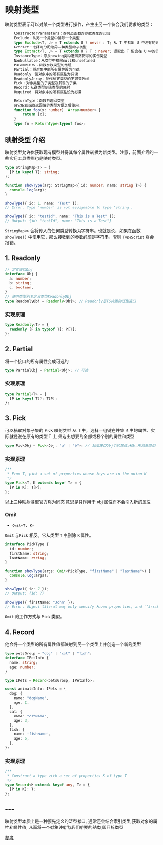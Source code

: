 # 映射类型

映射类型表示可以对某一个类型进行操作，产生出另一个符合我们要求的类型：

```ts
    ConstructorParameters：类构造函数的参数类型的元组
    Exclude：从另一个类型中排除一个类型
    type Exclude<T, U> = T extends U ? never : T; 从 T 中找出 U 中没有的元素
    Extract：选择可分配给另一种类型的子类型
    type Extract<T, U> = T extends U ? T : never; 提取出 T 包含在 U 中的元素
    InstanceType：您从newing类构造函数获得的实例类型
    NonNullable：从类型中排除null和undefined
    Parameters：函数参数类型的元组
    Partial：将对象中的所有属性设为可选
    Readonly：使对象中的所有属性为只读
    ReadonlyArray：制作给定类型的不可变数组
    Pick：对象类型的子类型及其键的子集
    Record：从键类型到值类型的映射
    Required：将对象中的所有属性设为必需

    ReturnType：函数的返回类型
    用它取到函数返回值的类型方便之后使用.
    function foo(x: number): Array<number> {
        return [x];
    }
    type fn = ReturnType<typeof foo>;
```

## 映射类型 介绍

映射类型允许你获取现有模型并将其每个属性转换为新类型。注意，前面介绍的一些实用工具类型也是映射类型。

```ts
type StringMap<T> = {
  [P in keyof T]: string;
};

function showType(arg: StringMap<{ id: number; name: string }>) {
  console.log(arg);
}

showType({ id: 1, name: "Test" });
// Error: Type 'number' is not assignable to type 'string'.

showType({ id: "testId", name: "This is a Test" });
// Output: {id: "testId", name: "This is a Test"}
```

`StringMap<>` 会将传入的任何类型转换为字符串。也就是说，如果在函数 `showType()` 中使用它，那么接收到的参数必须是字符串，否则 `TypeScript` 将会报错。

## 1. Readonly

```ts
// 定义接口Obj
interface Obj {
  a: number;
  b: string;
  c: boolean;
}
// 使用类型别名定义类型ReadonlyObj
type ReadonlyObj = Readonly<Obj>; // Readonly是TS内置的泛型接口
```

### 实现原理

```ts
type Readonly<T> = {
  readonly [P in typeof T]: P[T];
};
```

## 2. Partial

将一个接口的所有属性变成可选的

```ts
type PartialObj = Partial<Obj>; // 可选
```

### 实现原理

```ts
type Partial<T> = {
  [P in keyof T]?: T[P];
};
```

## 3. Pick

可以抽取对象子集的 Pick 映射类型
从 T 中，选择一组键在并集 K 中的属性。实际就是说在原有的类型 T 上 筛选出想要的全部或极个别的属性和类型

```ts
type PickObj = Pick<Obj, "a" | "b">; // 抽取接口Obj中的属性a和b,形成新类型
```

### 实现原理

```ts
/**
 * From T, pick a set of properties whose keys are in the union K
 */
type Pick<T, K extends keyof T> = {
  [P in K]: T[P];
};
```

以上三种映射类型官方称为同态,意思是只作用于 obj 属性而不会引入新的属性

### Omit

- `Omit<T, K>`

`Omit` 与`Pick` 相反。它从类型 `T` 中删除 `K` 属性。

```ts
interface PickType {
  id: number;
  firstName: string;
  lastName: string;
}

function showType(args: Omit<PickType, "firstName" | "lastName">) {
  console.log(args);
}

showType({ id: 7 });
// Output: {id: 7}

showType({ firstName: "John" });
// Error: Object literal may only specify known properties, and 'firstName' does not exist in type 'Pick<PickType, "id">'
```

`Omit` 的工作方式与 `Pick` 类似。

## 4. Record

他会将一个类型的所有属性值都映射到另一个类型上并创造一个新的类型

```ts
type petsGroup = "dog" | "cat" | "fish";
interface IPetInfo {
  name: string;
  age: number;
}

type IPets = Record<petsGroup, IPetInfo>;

const animalsInfo: IPets = {
  dog: {
    name: "dogName",
    age: 2,
  },
  cat: {
    name: "catName",
    age: 3,
  },
  fish: {
    name: "fishName",
    age: 5,
  },
};
```

### 实现原理

```ts
/**
 * Construct a type with a set of properties K of type T
 */
type Record<K extends keyof any, T> = {
  [P in K]: T;
};
```

## ---

映射类型本质上是一种预先定义的泛型接口,
通常还会结合索引类型,获取对象的属性和属性值,
从而将一个对象映射为我们想要的结构,即目标类型

[参考](https://mp.weixin.qq.com/s/LJCgUBtxSVJq8WGVNOn9iQ)
